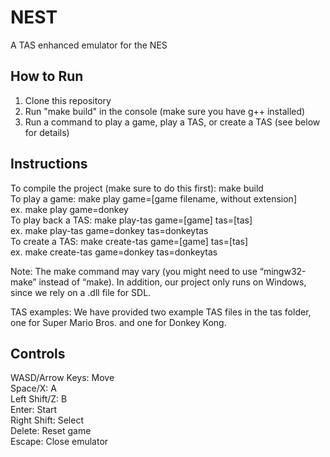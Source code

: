 # NEST
A TAS enhanced emulator for the NES

## How to Run ##
1) Clone this repository
2) Run "make build" in the console (make sure you have g++ installed)
3) Run a command to play a game, play a TAS, or create a TAS (see below for details)

## Instructions ##
To compile the project (make sure to do this first): make build  
To play a game: make play game=[game filename, without extension]  
	ex. make play game=donkey  
To play back a TAS: make play-tas game=[game] tas=[tas]  
	ex. make play-tas game=donkey tas=donkeytas  
To create a TAS: make create-tas game=[game] tas=[tas]  
	ex. make create-tas game=donkey tas=donkeytas  

Note: The make command may vary (you might need to use “mingw32-make” instead of “make). In addition, our project only runs on Windows, since we rely on a .dll file for SDL.  

TAS examples: We have provided two example TAS files in the tas folder, one for Super Mario Bros. and one for Donkey Kong.  

## Controls ##  
WASD/Arrow Keys: Move  
Space/X: A  
Left Shift/Z: B  
Enter: Start  
Right Shift: Select  
Delete: Reset game  
Escape: Close emulator  
